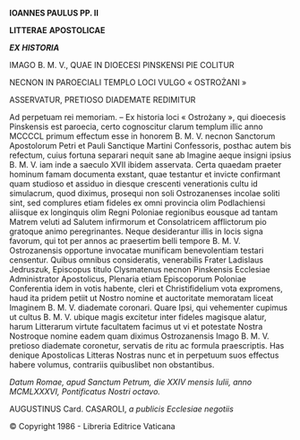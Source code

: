 **IOANNES PAULUS PP. II**

**LITTERAE** **APOSTOLICAE**

***EX HISTORIA***

IMAGO B. M. V., QUAE IN DIOECESI PINSKENSI PIE COLITUR

NECNON IN PAROECIALI TEMPLO LOCI VULGO « OSTROŻANI »

ASSERVATUR, PRETIOSO DIADEMATE REDIMITUR

Ad perpetuam rei memoriam. – Ex historia loci « Ostrożany », qui dioecesis Pinskensis est paroecia, certo cognoscitur clarum templum illic anno MCCCCL primum effectum esse in honorem B. M. V. necnon Sanctorum Apostolorum Petri et Pauli Sanctique Martini Confessoris, posthac autem bis refectum, cuius fortuna separari nequit sane ab Imagine aeque insigni ipsius B. M. V. iam inde a saeculo XVII ibidem asservata. Certa quaedam praeter hominum famam documenta exstant, quae testantur et invicte confirmant quam studioso et assiduo in diesque crescenti venerationis cultu id simulacrum, quod diximus, prosequi non soli Ostrozanenses incolae soliti sint, sed complures etiam fideles ex omni provincia olim Podlachiensi aliisque ex longinquis olim Regni Poloniae regionibus eousque ad tantam Matrem veluti ad Salutem infirmorum et Consolatricem afflictorum pio gratoque animo peregrinantes. Neque desiderantur illis in locis signa favorum, qui tot per annos ac praesertim belli tempore B. M. V. Ostrozanensis opportune invocatae munificam benevolentiam testari censentur. Quibus omnibus consideratis, venerabilis Frater Ladislaus Jedruszuk, Episcopus titulo Clysmatenus necnon Pinskensis Ecclesiae Administrator Apostolicus, Plenaria etiam Episcoporum Poloniae Conferentia idem in votis habente, cleri et Christifidelium vota expromens, haud ita pridem petiit ut Nostro nomine et auctoritate memoratam liceat Imaginem B. M. V. diademate coronari. Quare Ipsi, qui vehementer cupimus ut cultus B. M. V. ubique magis excitetur inter fideles magisque alatur, harum Litterarum virtute facultatem facimus ut vi et potestate Nostra Nostroque nomine eadem quam diximus Ostrozanensis Imago B. M. V. pretioso diademate coronetur, servatis de ritu ac formula praescriptis. Has denique Apostolicas Litteras Nostras nunc et in perpetuum suos effectus habere volumus, contrariis quibuslibet non obstantibus.

*Datum Romae, apud Sanctum Petrum, die XXIV mensis Iulii, anno MCMLXXXVI, Pontificatus Nostri octavo.*

AUGUSTINUS Card. CASAROLI, *a publicis Ecclesiae negotiis*

© Copyright 1986 - Libreria Editrice Vaticana